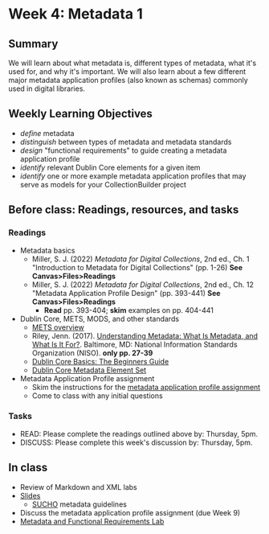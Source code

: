# Week 4: Metadata 1

## Summary
We will learn about what metadata is, different types of metadata, what it's used for, and why it's important. We will also learn about a few different major metadata application profiles (also known as schemas) commonly used in digital libraries.

## Weekly Learning Objectives
- _define_ metadata
- _distinguish_ between types of metadata and metadata standards
- _design_ "functional requirements" to guide creating a metadata application profile
- _identify_ relevant Dublin Core elements for a given item
- *identify* one or more example metadata application profiles that may serve as models for your CollectionBuilder project

## Before class: Readings, resources, and tasks
### Readings
- Metadata basics
  - Miller, S. J. (2022) _Metadata for Digital Collections_, 2nd ed., Ch. 1 "Introduction to Metadata for Digital Collections" (pp. 1-26) **See Canvas>Files>Readings**
  - Miller, S. J. (2022) _Metadata for Digital Collections_, 2nd ed., Ch. 12 "Metadata Application Profile Design" (pp. 393-441) **See Canvas>Files>Readings**
    - **Read** pp. 393-404; **skim** examples on pp. 404-441
- Dublin Core, METS, MODS, and other standards
  - [METS overview](https://www.loc.gov/standards/mets/METSOverview.v3_en.html)
  - Riley, Jenn. (2017). [Understanding Metadata: What Is Metadata, and What Is It For?](https://www.niso.org/publications/understanding-metadata-2017). Baltimore, MD: National Information Standards Organization (NISO). **only pp. 27-39**
  - [Dublin Core Basics: The Beginners Guide](http://paladini.github.io/dublin-core-basics/)
  - [Dublin Core Metadata Element Set](https://guides.library.ucsc.edu/c.php?g=618773&p=4306386)
- Metadata Application Profile assignment
  - Skim the instructions for the [metadata application profile assignment](assignment_metadata_application_profile.md)
  - Come to class with any initial questions

### Tasks
 - READ: Please complete the readings outlined above by: Thursday, 5pm.
 - DISCUSS: Please complete this week's discussion by: Thursday, 5pm.

## In class
- Review of Markdown and XML labs
- [Slides](https://docs.google.com/presentation/d/1KRezfqcwiGF-El9DrGCmBEJzxrkhSHDwzPGZdHWi87U/edit?usp=sharing)
  - [SUCHO](https://www.sucho.org/) metadata guidelines
- Discuss the metadata application profile assignment (due Week 9)
- [Metadata and Functional Requirements Lab](assignment_metadata_practice.md)

